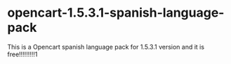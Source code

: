 opencart-1.5.3.1-spanish-language-pack
======================================

This is a Opencart spanish language pack for 1.5.3.1 version and it is free!!!!!!!!!1